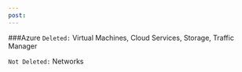 ```yaml
---
post: 
---
```


###Azure
`Deleted:` Virtual Machines, Cloud Services, Storage, Traffic Manager

`Not Deleted:` Networks

